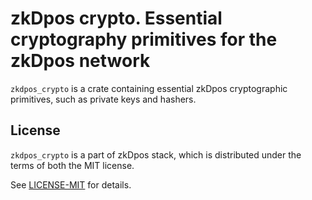 # zkDpos crypto. Essential cryptography primitives for the zkDpos network

`zkdpos_crypto` is a crate containing essential zkDpos cryptographic primitives, such as private keys and hashers.

## License

`zkdpos_crypto` is a part of zkDpos stack, which is distributed under the terms of both the MIT license.

See [LICENSE-MIT](../../LICENSE-MIT) for details.
